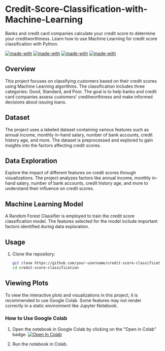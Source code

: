 # Credit-Score-Classification-with-Machine-Learning


Banks and credit card companies calculate your credit score to determine your creditworthiness. Learn how to use Machine Learning for credit score classification with Python.

[![made-with](https://img.shields.io/badge/Python-blue.svg)](https://www.python.org/) [![made-with](https://img.shields.io/badge/Data%20Science-orange.svg)](https://en.wikipedia.org/wiki/Data_science) [![made-with](https://img.shields.io/badge/Exploratory%20Data%20Analysis-green.svg)](https://en.wikipedia.org/wiki/Exploratory_data_analysis) [![made-with](https://img.shields.io/badge/Machine%20Learning-red.svg)](https://en.wikipedia.org/wiki/Machine_learning) 


## Overview

This project focuses on classifying customers based on their credit scores using Machine Learning algorithms. The classification includes three categories: Good, Standard, and Poor. The goal is to help banks and credit card companies assess customers' creditworthiness and make informed decisions about issuing loans.

## Dataset

The project uses a labeled dataset containing various features such as annual income, monthly in-hand salary, number of bank accounts, credit history age, and more. The dataset is preprocessed and explored to gain insights into the factors affecting credit scores.

## Data Exploration

Explore the impact of different features on credit scores through visualizations. The project analyzes factors like annual income, monthly in-hand salary, number of bank accounts, credit history age, and more to understand their influence on credit scores.

## Machine Learning Model

A Random Forest Classifier is employed to train the credit score classification model. The features selected for the model include important factors identified during data exploration.

## Usage

1. Clone the repository:
   ```bash
   git clone https://github.com/your-username/credit-score-classification.git
   cd credit-score-classification

## Viewing Plots

To view the interactive plots and visualizations in this project, it is recommended to use Google Colab. Some features may not render correctly in a static environment like Jupyter Notebook.

### How to Use Google Colab

1. Open the notebook in Google Colab by clicking on the "Open in Colab" badge.
   [![Open In Colab](https://colab.research.google.com/assets/colab-badge.svg)](https://colab.research.google.com/your_notebook_path.ipynb)

2. Run the notebook in Colab.
